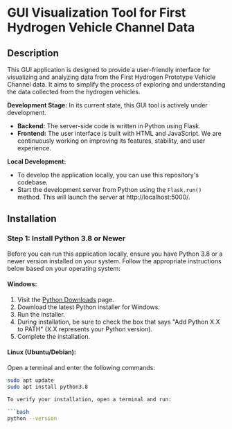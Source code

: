 # GUI Visualization Tool for First Hydrogen Vehicle Channel Data



## Description

This GUI application is designed to provide a user-friendly interface for visualizing and analyzing data from the First Hydrogen Prototype Vehicle Channel data. It aims to simplify the process of exploring and understanding the data collected from the hydrogen vehicles. 


**Development Stage:** In its current state, this GUI tool is actively under development. 
- **Backend:** The server-side code is written in Python using Flask.
- **Frontend:** The user interface is built with HTML and JavaScript.
 We are continuously working on improving its features, stability, and user experience.

**Local Development:**
- To develop the application locally, you can use this repository's codebase.
- Start the development server from Python using the `Flask.run()` method. This will launch the server at http://localhost:5000/.


## Installation
### Step 1: Install Python 3.8 or Newer

Before you can run this application locally, ensure you have Python 3.8 or a newer version installed on your system. Follow the appropriate instructions below based on your operating system:

#### Windows:

1. Visit the [Python Downloads](https://www.python.org/downloads/) page.
2. Download the latest Python installer for Windows.
3. Run the installer.
4. During installation, be sure to check the box that says "Add Python X.X to PATH" (X.X represents your Python version).
5. Complete the installation.

#### Linux (Ubuntu/Debian):

Open a terminal and enter the following commands:

```bash
sudo apt update
sudo apt install python3.8

To verify your installation, open a terminal and run:

```bash
python --version
